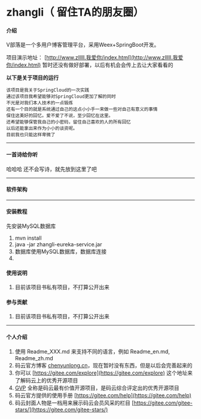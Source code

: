 # zhangli（ 留住TA的朋友圈）

#### 介绍

V部落是一个多用户博客管理平台，采用Weex+SpringBoot开发。  

项目演示地址： [http://www.zlllll.我爱你/index.html](http://www.zlllll.我爱你/index.html)  暂时还没有做好部署，以后有机会会传上去让大家看看的

**以下是关于项目的运行**


```
该项目是我关于SpringCloud的一次实践
通过该项目我希望能够对SpringCloud更加了解的同时
不光是对我们本人技术的一点锻炼
还有一个目的就是系统通过自己的这点小小手一来做一些对自己有意义的事情
保住这美好的回忆。爱不爱了不说，至少回忆在这里。
还希望能够保管我自己的小密码，留住自己喜欢的人的所有回忆
以后还能拿出来作为小小的谈资呢。
目前我也只能这样卑微了
```
---
#### 一首诗给你听

哈哈哈
还不会写诗，就先放到这里了吧

---
#### 软件架构


---
#### 安装教程

先安装MySQL数据库
1.  mvn install
2. java -jar zhangli-eureka-service.jar
3. 数据库使用MySQL数据库，数据库连接
4. 
#### 使用说明

1. 目前该项目书私有项目，不打算公开出来

#### 参与贡献

1. 目前该项目书私有项目，不打算公开出来


---
#### 个人介绍

1. 使用 Readme\_XXX.md 来支持不同的语言，例如 Readme\_en.md, Readme\_zh.md
2. 码云官方博客 [chenyunlong.cn](https://www.chenyunlong.cn)，现在暂时没有东西，但是以后会完善起来的
3. 你可以 [https://gitee.com/explore](https://gitee.com/explore) 这个地址来了解码云上的优秀开源项目
4. [GVP](https://gitee.com/gvp) 全称是码云最有价值开源项目，是码云综合评定出的优秀开源项目
5. 码云官方提供的使用手册 [https://gitee.com/help](https://gitee.com/help)
6. 码云封面人物是一档用来展示码云会员风采的栏目 [https://gitee.com/gitee-stars/](https://gitee.com/gitee-stars/)